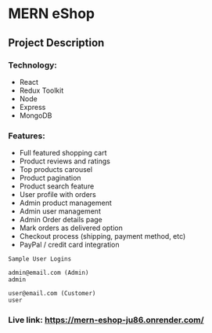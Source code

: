 # MERN eShop

## Project Description

### Technology: 
* React
* Redux Toolkit
* Node
* Express
* MongoDB

### Features:
* Full featured shopping cart
* Product reviews and ratings
* Top products carousel
* Product pagination
* Product search feature
* User profile with orders
* Admin product management
* Admin user management
* Admin Order details page
* Mark orders as delivered option
* Checkout process (shipping, payment method, etc)
* PayPal / credit card integration

```
Sample User Logins

admin@email.com (Admin)
admin

user@email.com (Customer)
user

```

### Live link: https://mern-eshop-ju86.onrender.com/